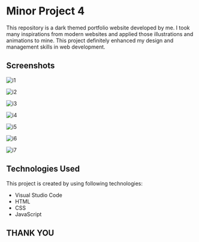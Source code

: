 # Minor Project 4
This repository is a dark themed portfolio website developed by me. I took many inspirations from modern websites and applied those illustrations and animations to mine. This project definitely enhanced my design and management skills in web development.


## Screenshots
![i1](https://github.com/prathamsingh19/Minor_Project_4/assets/168055736/bc338fb2-1973-4791-b786-27efa0eb1057)

![i2](https://github.com/prathamsingh19/Minor_Project_4/assets/168055736/5d06590c-639f-41e0-862d-57e64617f0d0)

![i3](https://github.com/prathamsingh19/Minor_Project_4/assets/168055736/51eca5ae-25db-4a28-a706-4cbadf7602ed)

![i4](https://github.com/prathamsingh19/Minor_Project_4/assets/168055736/a36f6b6c-0ce1-45b0-885c-6f55cdfa8ef9)

![i5](https://github.com/prathamsingh19/Minor_Project_4/assets/168055736/afc1047b-ecde-4de8-ac0c-eb4b4f8150c5)

![i6](https://github.com/prathamsingh19/Minor_Project_4/assets/168055736/aa9a66a6-5fc9-4249-a60d-c0b18ba1ddde)

![i7](https://github.com/prathamsingh19/Minor_Project_4/assets/168055736/3102774f-e4c3-4ddc-9435-b61cfdd394a2)




## Technologies Used

This project is created by using following
technologies:

- Visual Studio Code
- HTML
- CSS
- JavaScript


## THANK YOU
